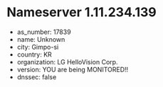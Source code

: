 # Nameserver 1.11.234.139

* as_number: 17839
* name: Unknown
* city: Gimpo-si
* country: KR
* organization: LG HelloVision Corp.
* version: YOU are being MONITORED!!
* dnssec: false
